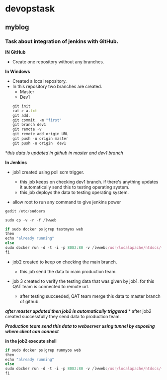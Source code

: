 # devopstask
## myblog
### Task about integration of jenkins with GitHub.

**IN GitHub**
 *  Create one repository without any branches.

**In Windows** 
 * Created a local repository. 
 * In this repository two branches are created. 
   * Master 
   * Dev1 
   ```javascript
   git init 
   cat > a.txt
   git add.
   git commit. -m "first"
   git branch dev1 
   git remote -v
   git remote add origin URL
   git push -u origin master
   git push -u origin  dev1
   ```
   
   
**this data is updated in github in master  and dev1 branch*

**In Jenkins**
  * job1 created using poll scm trigger. 
    * this job keeps on checking dev1 branch. if there's anything updates it automatically send this to testing operating system.
    * this job deploys the data to testing operating system.
  
  * allow root to run any command to give jenkins power
  ```javascript
  gedit /etc/sudoers
  ```
  ```javascript
  sudo cp -v -r -f /lwweb

  if sudo docker ps|grep testmyos web
  then
  echo "already running"
  else 
  sudo docker run -d -t -i -p 8082:80 -v /lwweb:/usr/localapache/htdocs/--name testmyos1 httpd
  fi
  ```
    
  * job2 created to keep on checking the main branch.
    * this job send the data to main production team. 
    
  * job 3 created to verify the testing data that was given by job1. for this QAT team is connected to remote url.
     * after testing succeeded, QAT team merge this data to master branch of github.
     
   _**after master updated then job2 is automatically triggered**_
      * after job2 created successfully they send data to production team. 
     
  _**Production team send this data to webserver using tunnel by exposing  where client can connect**_ 
  
  **in the job2 execute shell**
  ```javascript
  if sudo docker ps|grep runmyos web
  then
  echo "already running"
  else 
  sudo docker run -d -t -i -p 8082:80 -v /lwweb:/usr/localapache/htdocs/--name runmyos1 httpd
  fi
  ```
  
  
     
    



  




